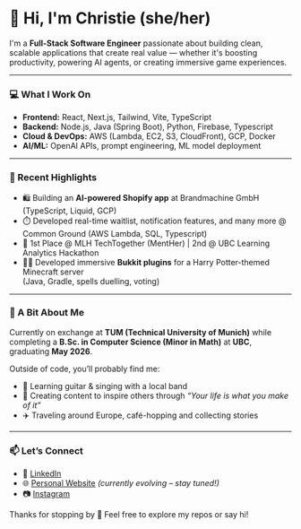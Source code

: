 # 👋 Hi, I'm Christie (she/her)

I'm a **Full-Stack Software Engineer** passionate about building clean, scalable applications that create real value — whether it's boosting productivity, powering AI agents, or creating immersive game experiences.

---

### 💻 What I Work On
- **Frontend:** React, Next.js, Tailwind, Vite, TypeScript
- **Backend:** Node.js, Java (Spring Boot), Python, Firebase, Typescript
- **Cloud & DevOps:** AWS (Lambda, EC2, S3, CloudFront), GCP, Docker
- **AI/ML:** OpenAI APIs, prompt engineering, ML model deployment

---

### 🚀 Recent Highlights
- 🛍️ Building an **AI-powered Shopify app** at Brandmachine GmbH (TypeScript, Liquid, GCP)
- ⏱️ Developed real-time waitlist, notification features, and many more @ Common Ground (AWS Lambda, SQL, Typescript)
- 🧠 1st Place @ MLH TechTogether (MentHer) | 2nd @ UBC Learning Analytics Hackathon
- 🧙‍♀️ Developed immersive **Bukkit plugins** for a Harry Potter-themed Minecraft server  
  (Java, Gradle, spells duelling, voting)

---

### 🌱 A Bit About Me
Currently on exchange at **TUM (Technical University of Munich)** while completing a **B.Sc. in Computer Science (Minor in Math)** at **UBC**, graduating **May 2026**.

Outside of code, you’ll probably find me:
- 🎸 Learning guitar & singing with a local band
- 📸 Creating content to inspire others through *“Your life is what you make of it”*
- ✈️ Traveling around Europe, café-hopping and collecting stories

---

### 📫 Let’s Connect

- 🔗 [LinkedIn](https://www.linkedin.com/in/christie-leung-dev/)
- 🌐 [Personal Website](http://christie.murphyshome.net/) _(currently evolving – stay tuned!)_
- 📷 [Instagram](https://www.instagram.com/christiee.leungg/)

Thanks for stopping by 💛 Feel free to explore my repos or say hi!
